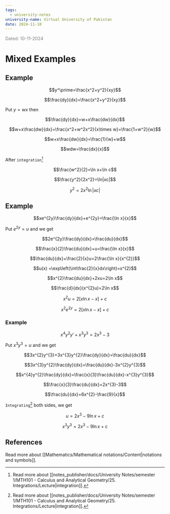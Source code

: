 ```yaml
---
tags:
  - university-notes
university-name: Virtual University of Pakistan
date: 2024-11-10
---
```


<span style="color: gray;">Dated: 10-11-2024</span>

# Mixed Examples

## Example

$$y^\prime=\frac{x^2+y^2}{xy}$$

$$\frac{dy}{dx}=\frac{x^2+y^2}{xy}$$

Put $y = wx$ then  

$$\frac{dy}{dx}=w+x\frac{dw}{dx}$$

$$w+x\frac{dw}{dx}=\frac{x^2+w^2x^2}{x\times w}=\frac{1+w^2}{w}$$

$$w+x\frac{dw}{dx}=\frac{1}{w}+w$$

$$wdw=\frac{dx}{x}$$

After `integration`[^1]  

$$\frac{w^2}{2}=\ln x+\ln c$$

$$\frac{y^2}{2x^2}=\ln|xc|$$

$$y^2=2x^2\ln|xc|$$

## Example

$$xe^{2y}\frac{dy}{dx}+e^{2y}=\frac{\ln x}{x}$$

Put $e^{2y} = u$ and we get  

$$2e^{2y}\frac{dy}{dx}=\frac{du}{dx}$$

$$\frac{x}{2}\frac{du}{dx}+u=\frac{\ln x}{x}$$

$$\frac{du}{dx}+\frac{2}{x}u=2\frac{\ln x}{x^{2}}$$

$$u(x) =\exp\left(\int\frac{2}{x}dx\right)=x^{2}$$

$$x^{2}\frac{du}{dx}+2xu=2\ln x$$

$$\frac{d}{dx}(x^{2}u)=2\ln x$$

$$x^{2}u=2[x \ln x-x]+c$$

$$x^{2}e^{2y}=2[x \ln x-x]+c$$

### Example

$$x^4y^2y'+x^3y^3=2x^3-3$$

Put $x^3y^3 = u$ and we get  

$$3x^{2}y^{3}+3x^{3}y^{2}\frac{dy}{dx}=\frac{du}{dx}$$

$$3x^{3}y^{2}\frac{dy}{dx}=\frac{du}{dx}-3x^{2}y^{3}$$

$$x^{4}y^{2}\frac{dy}{dx}=\frac{x}{3}\frac{du}{dx}-x^{3}y^{3}$$

$$\frac{x}{3}\frac{du}{dx}=2x^{3}-3$$

$$\frac{du}{dx}=6x^{2}-\frac{9}{x}$$

`Integrating`[^1] both sides, we get  

$$u=2x^3-9\ln x+c$$

$$x^3y^3=2x^3-9\ln x+c$$

## References

Read more about [[Mathematics/Mathematical notations/Content|notations and symbols]].

[^1]: Read more about [[notes_publisher/docs/University Notes/semester 1/MTH101 - Calculus and Analytical Geometry/25. Integrations/Lecture|integration]].